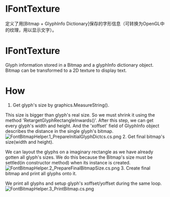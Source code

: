 ﻿# IFontTexture
定义了用[Bitmap + GlyphInfo Dictionary]保存的字形信息（可转换为OpenGL中的纹理，用以显示文字）。 
# IFontTexture
Glyph information stored in a Bitmap and a glyphInfo dictionary object. Bitmap can be transformed to a 2D texture to display text. 
# How
1. Get glyph's size by graphics.MeasureString(). 

This size is bigger than glyph's real size. So we must shrink it using the method 'RetargetGlyphRectangleInwards()'.
After this step, we can get every glyph's width and height. And the 'xoffset' field of GlyphInfo object describes the distance in the single glyph's bitmap.
![FontBitmapHelper.1_PrepareInitialGlyphDictcs.cs.png](https://github.com/bitzhuwei/CSharpGL/blob/gh-pages/images/CSharpGL/FontBitmapHelper.1_PrepareInitialGlyphDictcs.cs.png?raw=true)
2. Get final bitmap's size(width and height). 

We can layout the glyphs on a imaginary rectangle as we have already gotten all glyph's sizes.
We do this because the Bitmap's size must be settled(in constructor method) when its instance is created.
![FontBitmapHelper.2_PrepareFinalBitmapSize.cs.png](https://github.com/bitzhuwei/CSharpGL/blob/gh-pages/images/CSharpGL/FontBitmapHelper.2_PrepareFinalBitmapSize.cs.png?raw=true)
3. Create final bitmap and print all glyphs onto it.

We print all glyphs and setup glyph's xoffset/yoffset during the same loop.
![FontBitmapHelper.3_PrintBitmap.cs.png](https://github.com/bitzhuwei/CSharpGL/blob/gh-pages/images/CSharpGL/FontBitmapHelper.3_PrintBitmap.cs.png?raw=true)
